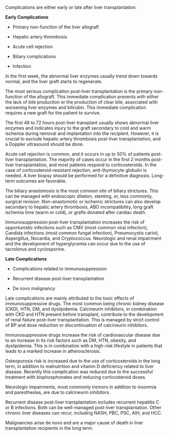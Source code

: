 Complications are either early or late after liver transplantation:

**Early Complications**

- Primary non-function of the liver allograft

- Hepatic artery thrombosis

- Acute cell rejection

- Biliary complications

- Infection

In the first week, the abnormal liver enzymes usually trend down towards normal, and the liver graft starts to regenerate.

The most serious complication post-liver transplantation is the primary non-function of the allograft. This immediate complication presents with either the lack of bile production or the production of clear bile, associated with worsening liver enzymes and bilirubin. This immediate complication requires a new graft for the patient to survive.

The first 48 to 72 hours post-liver transplant usually shows abnormal liver enzymes and indicates injury to the graft secondary to cold and warm ischemia during removal and implantation into the recipient. However, it is crucial to exclude hepatic artery thrombosis post-liver transplantation, and a Doppler ultrasound should be done.

Acute cell rejection is common, and it occurs in up to 50% of patients post-liver transplantation. The majority of cases occur in the first 2 months post-liver transplantation, and most patients respond to corticosteroids. In the case of corticosteroid-resistant rejection, anti-thymocyte globulin is needed. A liver biopsy should be performed for a definitive diagnosis. Long-term outcomes are favorable.

The biliary anastomosis is the most common site of biliary strictures. This can be managed with endoscopic dilation, stenting, or, less commonly, surgical revision. Non-anastomotic or ischemic strictures can also develop secondary to hepatic artery thrombosis, ABO incompatibility, long graft ischemia time (warm or cold), or grafts donated after cardiac death.

Immunosuppression post-liver transplantation increases the risk of opportunistic infections such as CMV (most common viral infection), Candida infections (most common fungal infection), Pneumocystis carinii, Aspergillus, Nocardia, and Cryptococcus. Neurologic and renal impairment and the development of hyperglycemia can occur due to the use of tacrolimus and cyclosporine.

**Late Complications**

- Complications related to immunosuppression

- Recurrent disease post-liver transplantation

- De novo malignancy

Late complications are mainly attributed to the toxic effects of immunosuppressive drugs. The most common being chronic kidney disease (CKD), HTN, DM, and dyslipidemia. Calcineurin inhibitors, in combination with CKD and HTN present before transplant, contribute to the development of renal failure post-liver transplantation. This is managed by strict control of BP and dose reduction or discontinuation of calcineurin inhibitors.

Immunosuppressive drugs increase the risk of cardiovascular disease due to an increase in its risk factors such as DM, HTN, obesity, and dyslipidemia. This is in combination with a high-risk lifestyle in patients that leads to a marked increase in atherosclerosis.

Osteoporosis risk is increased due to the use of corticosteroids in the long term, in addition to malnutrition and vitamin D deficiency related to liver disease. Recently this complication was reduced due to the successful treatment with bisphosphonates and reducing corticosteroid doses.

Neurologic impairments, most commonly tremors in addition to insomnia and paresthesias, are due to calcineurin inhibitors.

Recurrent disease post-liver transplantation includes recurrent hepatitis C or B infections. Both can be well-managed post-liver transplantation. Other chronic liver diseases can recur, including NASH, PBC, PSC, AIH, and HCC.

Malignancies arise de novo and are a major cause of death in liver transplantation recipients in the long term.